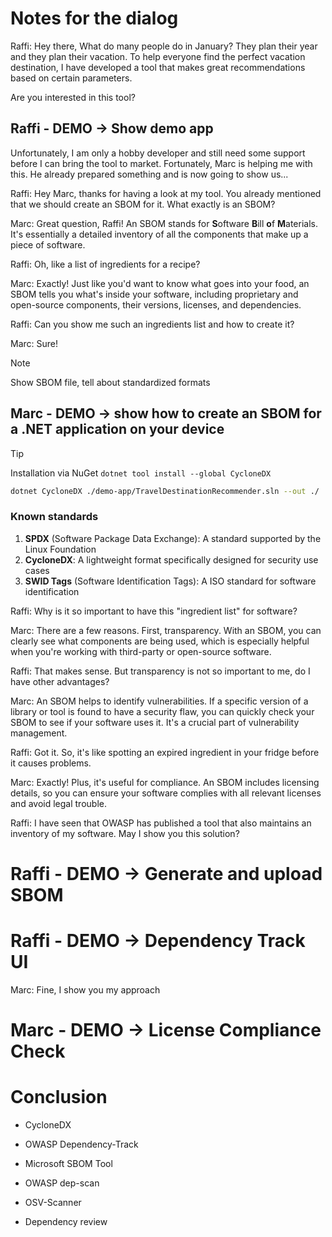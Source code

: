 # Notes for the dialog

Raffi: Hey there,
What do many people do in January?
They plan their year and they plan their vacation.
To help everyone find the perfect vacation destination, I have developed a tool that makes great recommendations based on certain parameters.

Are you interested in this tool?

## Raffi - DEMO -> Show demo app

Unfortunately, I am only a hobby developer and still need some support before I can bring the tool to market.
Fortunately, Marc is helping me with this. He already prepared something and is now going to show us...

Raffi: Hey Marc, thanks for having a look at my tool. You already mentioned that we should create an SBOM for it. What exactly is an SBOM?

Marc: Great question, Raffi! An SBOM stands for **S**oftware **B**ill **o**f **M**aterials. It's essentially a detailed inventory of all the components that make up a piece of software.

Raffi: Oh, like a list of ingredients for a recipe?

Marc: Exactly! Just like you'd want to know what goes into your food, an SBOM tells you what's inside your software, including proprietary and open-source components, their versions, licenses, and dependencies.

Raffi: Can you show me such an ingredients list and how to create it?

Marc: Sure!

> [!NOTE]
> Show SBOM file, tell about standardized formats

## Marc - DEMO -> show how to create an SBOM for a .NET application on your device

> [!TIP]
> Installation via NuGet
> `dotnet tool install --global CycloneDX`

```bash
dotnet CycloneDX ./demo-app/TravelDestinationRecommender.sln --out ./
```

### Known standards

1. **SPDX** (Software Package Data Exchange): A standard supported by the Linux Foundation
2. **CycloneDX**: A lightweight format specifically designed for security use cases
3. **SWID Tags** (Software Identification Tags): A ISO standard for software identification

Raffi: Why is it so important to have this "ingredient list" for software?

Marc: There are a few reasons. First, transparency. With an SBOM, you can clearly see what components are being used, which is especially helpful when you're working with third-party or open-source software.

Raffi: That makes sense. But transparency is not so important to me, do I have other advantages?

Marc: An SBOM helps to identify vulnerabilities. If a specific version of a library or tool is found to have a security flaw, you can quickly check your SBOM to see if your software uses it. It's a crucial part of vulnerability management.

Raffi: Got it. So, it's like spotting an expired ingredient in your fridge before it causes problems.

Marc: Exactly! Plus, it's useful for compliance. An SBOM includes licensing details, so you can ensure your software complies with all relevant licenses and avoid legal trouble.

Raffi: I have seen that OWASP has published a tool that also maintains an inventory of my software. May I show you this solution?

# Raffi - DEMO -> Generate and upload SBOM

# Raffi - DEMO -> Dependency Track UI

Marc: Fine, I show you my approach

# Marc - DEMO -> License Compliance Check

# Conclusion

- CycloneDX
- OWASP Dependency-Track
- Microsoft SBOM Tool

- OWASP dep-scan
- OSV-Scanner
- Dependency review
